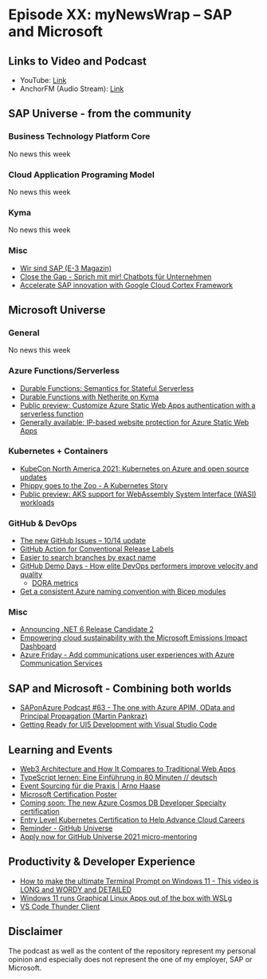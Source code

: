 # Episode XX: myNewsWrap – SAP and Microsoft

## Links to Video and Podcast

* YouTube: [Link](https://youtu.be/kZHEPV4ZQzQ)
* AnchorFM (Audio Stream): [Link](https://anchor.fm/christian-lechner/episodes/myNewsWrap--SAP-and-Microsoft-Episode-56-e18saqc)

## SAP Universe - from the community

### Business Technology Platform Core

No news this week

### Cloud Application Programing Model

No news this week

### Kyma

No news this week

### Misc

* [Wir sind SAP (E-3 Magazin)](https://e-3.de/wir-sind-sap/)
* [Close the Gap - Sprich mit mir! Chatbots für Unternehmen](https://podcast.opensap.info/close-the-gap/2021/10/05/sprich-mit-mir-chatbots-fur-unternehmen/)
* [Accelerate SAP innovation with Google Cloud Cortex Framework](https://cloud.google.com/blog/products/sap-google-cloud/faster-time-to-value-with-the-google-cloud-cortex-framework)

## Microsoft Universe

### General

No news this week

### Azure Functions/Serverless

* [Durable Functions: Semantics for Stateful Serverless](https://angelhof.github.io/files/papers/durable-functions-2021-oopsla.pdf)
* [Durable Functions with Netherite on Kyma](https://dev.to/lechnerc77/durable-functions-with-netherite-on-kyma-33dn)
* [Public preview: Customize Azure Static Web Apps authentication with a serverless function](https://azure.microsoft.com/updates/public-preview-customize-azure-static-web-apps-authentication-with-a-serverless-function/?WT.mc_id=AZ-MVP-5004195)
* [Generally available: IP-based website protection for Azure Static Web Apps](https://azure.microsoft.com/updates/generally-available-ipbased-website-protection-for-azure-static-web-apps/?WT.mc_id=AZ-MVP-5004195)

### Kubernetes + Containers

* [KubeCon North America 2021: Kubernetes on Azure and open source updates](https://cloudblogs.microsoft.com/opensource/2021/10/13/kubecon-north-america-2021-kubernetes-on-azure-and-open-source-updates/)
* [Phippy goes to the Zoo - A Kubernetes Story](https://azure.microsoft.com/mediahandler/files/resourcefiles/phippy-goes-to-the-zoo/Phippy%20Goes%20To%20The%20Zoo_MSFTonline.pdf?ocid=AID3041042)
* [Public preview: AKS support for WebAssembly System Interface (WASI) workloads](https://azure.microsoft.com/updates/public-preview-aks-support-for-webassembly-system-interface-wasi-workloads/?WT.mc_id=AZ-MVP-5004195)

### GitHub & DevOps

* [The new GitHub Issues – 10/14 update](https://github.blog/changelog/2021-10-14-the-new-github-issues-10-14-update/)
* [GitHub Action for Conventional Release Labels](https://github.com/bcoe/conventional-release-labels)
* [Easier to search branches by exact name](https://github.blog/changelog/2021-10-11-easier-to-search-branches-by-exact-name/)
* [GitHub Demo Days - How elite DevOps performers improve velocity and quality](https://www.linkedin.com/video/event/urn:li:ugcPost:6853803607142359040/)
  * [DORA metrics](https://www.cloudbees.com/blog/dora-devops-metrics-bandwagon)
* [Get a consistent Azure naming convention with Bicep modules](https://4bes.nl/2021/10/10/get-a-consistent-azure-naming-convention-with-bicep-modules/)

### Misc

* [Announcing .NET 6 Release Candidate 2](https://devblogs.microsoft.com/dotnet/announcing-net-6-release-candidate-2/?WT.mc_id=DT-MVP-5004195)
* [Empowering cloud sustainability with the Microsoft Emissions Impact Dashboard](https://azure.microsoft.com/en-us/blog/empowering-cloud-sustainability-with-the-microsoft-emissions-impact-dashboard/?WT.mc_id=AZ-MVP-5004195)
* [Azure Friday - Add communications user experiences with Azure Communication Services](https://youtu.be/cSzejONIuWA)

## SAP and Microsoft - Combining both worlds

* [SAPonAzure Podcast #63 - The one with Azure APIM, OData and Principal Propagation (Martin Pankraz)](https://youtu.be/8xKXest46OM)
* [Getting Ready for UI5 Development with Visual Studio Code](https://blogs.sap.com/2021/10/15/getting-ready-for-ui5-development-with-visual-studio-code/)

## Learning and Events

* [Web3 Architecture and How It Compares to Traditional Web Apps](https://thenewstack.io/web3-architecture-and-how-it-compares-to-traditional-web-apps/)
* [TypeScript lernen: Eine Einführung in 80 Minuten // deutsch](https://youtu.be/_CaGUZNEobk)
* [Event Sourcing für die Praxis | Arno Haase](https://youtu.be/qdnOiOCmJgE)
* [Microsoft Certification Poster](https://query.prod.cms.rt.microsoft.com/cms/api/am/binary/RE2PjDI)
* [Coming soon: The new Azure Cosmos DB Developer Specialty certification](https://techcommunity.microsoft.com/t5/microsoft-learn-blog/coming-soon-the-new-azure-cosmos-db-developer-specialty/ba-p/2834982?WT.mc_id=DT-MVP-5004195)
* [Entry Level Kubernetes Certification to Help Advance Cloud Careers](https://training.linuxfoundation.org/blog/entry-level-kubernetes-certification-to-help-advance-cloud-careers)
* [Reminder - GitHub Universe](https://www.githubuniverse.com/)
* [Apply now for GitHub Universe 2021 micro-mentoring](https://github.blog/2021-10-12-apply-github-universe-2021-micro-mentoring/)

## Productivity & Developer Experience

* [How to make the ultimate Terminal Prompt on Windows 11 - This video is LONG and WORDY and DETAILED](https://youtu.be/VT2L1SXFq9U)
* [Windows 11 runs Graphical Linux Apps out of the box with WSLg](https://youtu.be/b1YBx1L8op4)
* [VS Code Thunder Client](https://twitter.com/chrisdennig/status/1447241068664299525?s=21)

## Disclaimer

The podcast as well as the content of the repository represent my personal opinion and especially does not represent the one of my employer, SAP or Microsoft.

